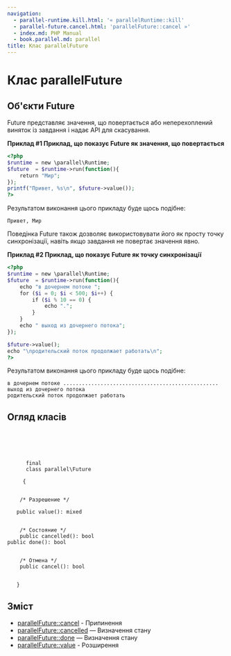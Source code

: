 ```yaml
---
navigation:
  - parallel-runtime.kill.html: '« parallelRuntime::kill'
  - parallel-future.cancel.html: 'parallelFuture::cancel »'
  - index.md: PHP Manual
  - book.parallel.md: parallel
title: Клас parallelFuture
---
```

# Клас parallelFuture

## Об'єкти Future

Future представляє значення, що повертається або неперехоплений виняток із завдання і надає API для скасування.

**Приклад #1 Приклад, що показує Future як значення, що повертається**

```php
<?php
$runtime = new \parallel\Runtime;
$future  = $runtime->run(function(){
    return "Мир";
});
printf("Привет, %s\n", $future->value());
?>
```

Результатом виконання цього прикладу буде щось подібне:

```
Привет, Мир
```

Поведінка Future також дозволяє використовувати його як просту точку синхронізації, навіть якщо завдання не повертає значення явно.

**Приклад #2 Приклад, що показує Future як точку синхронізації**

```php
<?php
$runtime = new \parallel\Runtime;
$future  = $runtime->run(function(){
    echo "в дочернем потоке ";
    for ($i = 0; $i < 500; $i++) {
        if ($i % 10 == 0) {
            echo ".";
        }
    }
    echo " выход из дочернего потока";
});

$future->value();
echo "\nродительский поток продолжает работать\n";
?>
```

Результатом виконання цього прикладу буде щось подібне:

```
в дочернем потоке .................................................. выход из дочернего потока
родительский поток продолжает работать
```

## Огляд класів

```classsynopsis



    
     
      final
      class parallel\Future
     
     {


    /* Разрешение */
    
   public value(): mixed


    /* Состояние */
    public cancelled(): bool
public done(): bool


    /* Отмена */
    public cancel(): bool


   }
```

## Зміст

-   [parallelFuture::cancel](parallel-future.cancel.html) - Припинення
-   [parallelFuture::cancelled](parallel-future.cancelled.html) — Визначення стану
-   [parallelFuture::done](parallel-future.done.html) — Визначення стану
-   [parallelFuture::value](parallel-future.value.html) - Розширення
